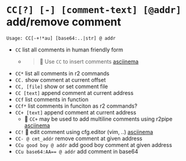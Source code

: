 <!-- TITLE: CC -->

#  `CC[?] [-] [comment-text] [@addr]` add/remove comment


```
Usage: CC[-+!*au] [base64:..|str] @ addr
```


- `CC` list all comments in human friendly form 
	- > 🚀 Use `CC` to insert comments [asciinema](https://asciinema.org/a/Re42NaTrEYUuu5RseVhA8a7Qp)
- `CC*` list all comments in r2 commands
- `CC.` show comment at current offset
- `CC, [file]` show or set comment file
- `CC [text]` append comment at current address
- `CCf` list comments in function
- `CCf*` list comments in funciton as r2 commands?
- `CC+ [text]` append comment at current address
	- 🚀 `CC+` may be used to add multiline comments using r2pipe [asciinema](https://asciinema.org/a/wArUQELJApjnDF77pz3MbuZGz)
- `CC!` 🚀 edit comment using cfg.editor (vim, ..) [asciinema](https://asciinema.org/a/vTZQP8lnl6qEw9dZKLvOC7EHV)
- `CC- @ cmt_addr` remove comment at given address
- `CCu good boy @ addr` add good boy comment at given address
- `CCu base64:AA== @ addr` add comment in base64

<p hidden>CC CC* CC. CCf CC+ CC! CC- CCu</p>